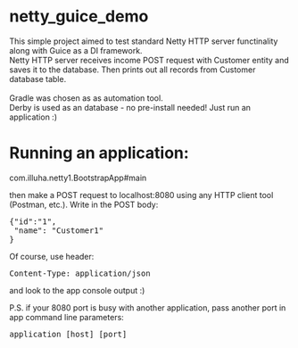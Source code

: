 # netty_guice_demo

This simple project aimed to test standard Netty HTTP server functinality along with Guice as a DI framework.<br>
Netty HTTP server receives income POST request with Customer entity and saves it to the database. 
Then prints out all records from Customer database table.<br><br>
Gradle was chosen as as automation tool.<br>
Derby is used as an database - no pre-install needed! Just run an application :)

# Running an application:
com.illuha.netty1.BootstrapApp#main

then make a POST request to localhost:8080 using any HTTP client tool (Postman, etc.). Write in the POST body:
<pre>
{"id":"1",
 "name": "Customer1"
}
</pre>
Of course, use header:
<pre>
Content-Type: application/json
</pre>

and look to the app console output :)

P.S. if your 8080 port is busy with another application, pass another port in app command line parameters:

<pre>
application [host] [port]
<pre>
